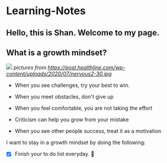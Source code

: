 # Learning-Notes

## Hello, this is Shan. Welcome to my page.

## **What is a growth mindset?**

![](https://post.healthline.com/wp-content/uploads/2020/07/nervous2-30.jpg)
*pictures from https://post.healthline.com/wp-content/uploads/2020/07/nervous2-30.jpg*

* When you see challenges, try your best to win.

* When you meet obstacles, don't give up

* When you feel comfortable, you are not taking the effort

* Criticism can help you grow from your mistake

* When you see other people success, treat it as a motivation

I want to stay in a growth mindset by doing the following:

- [x] Finish your to do list everyday. :love_you_gesture:
